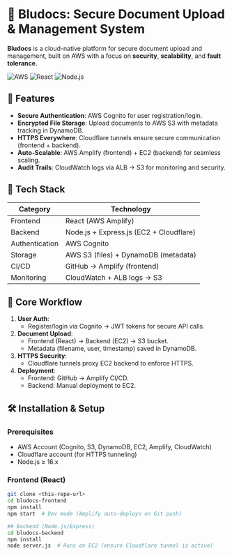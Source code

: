 # 📄 Bludocs: Secure Document Upload & Management System  

**Bludocs** is a cloud-native platform for secure document upload and management, built on AWS with a focus on **security**, **scalability**, and **fault tolerance**.  

![AWS](https://img.shields.io/badge/AWS-%23FF9900.svg?style=for-the-badge&logo=amazon-aws&logoColor=white) 
![React](https://img.shields.io/badge/React-20232A?style=for-the-badge&logo=react&logoColor=61DAFB) 
![Node.js](https://img.shields.io/badge/Node.js-339933?style=for-the-badge&logo=nodedotjs&logoColor=white)  

## 🚀 Features  
- **Secure Authentication**: AWS Cognito for user registration/login.  
- **Encrypted File Storage**: Upload documents to AWS S3 with metadata tracking in DynamoDB.  
- **HTTPS Everywhere**: Cloudflare tunnels ensure secure communication (frontend + backend).  
- **Auto-Scalable**: AWS Amplify (frontend) + EC2 (backend) for seamless scaling.  
- **Audit Trails**: CloudWatch logs via ALB → S3 for monitoring and security.  

## 🧩 Tech Stack  
| **Category**       | **Technology**                          |  
|---------------------|----------------------------------------|  
| Frontend            | React (AWS Amplify)                     |  
| Backend             | Node.js + Express.js (EC2 + Cloudflare) |  
| Authentication      | AWS Cognito                             |  
| Storage             | AWS S3 (files) + DynamoDB (metadata)    |  
| CI/CD               | GitHub → Amplify (frontend)             |  
| Monitoring          | CloudWatch + ALB logs → S3              |  

## 🔐 Core Workflow  
1. **User Auth**:  
   - Register/login via Cognito → JWT tokens for secure API calls.  
2. **Document Upload**:  
   - Frontend (React) → Backend (EC2) → S3 bucket.  
   - Metadata (filename, user, timestamp) saved in DynamoDB.  
3. **HTTPS Security**:  
   - Cloudflare tunnels proxy EC2 backend to enforce HTTPS.  
4. **Deployment**:  
   - Frontend: GitHub → Amplify CI/CD.  
   - Backend: Manual deployment to EC2.  

## 🛠️ Installation & Setup  
### Prerequisites  
- AWS Account (Cognito, S3, DynamoDB, EC2, Amplify, CloudWatch)  
- Cloudflare account (for HTTPS tunneling)  
- Node.js ≥ 16.x  

### Frontend (React)  
```bash
git clone <this-repo-url>  
cd bludocs-frontend  
npm install  
npm start  # Dev mode (Amplify auto-deploys on Git push)  

## Backend (Node.js/Express)
cd bludocs-backend  
npm install  
node server.js  # Runs on EC2 (ensure Cloudflare tunnel is active)  
